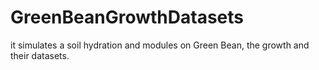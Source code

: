 # GreenBeanGrowthDatasets
it simulates a soil hydration and modules on Green Bean, the growth and their datasets.
